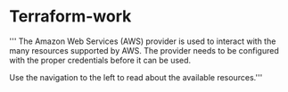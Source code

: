 # Terraform-work

''' The Amazon Web Services (AWS) provider is used to interact with the many resources supported by AWS. The provider needs to be configured with the proper credentials before it can be used.

Use the navigation to the left to read about the available resources.'''
